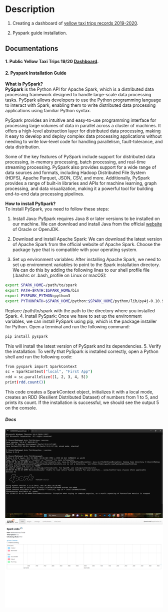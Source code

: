 # Description
1. Creating a dashboard of [yellow taxi trips records 2019-2020](https://www.kaggle.com/datasets/microize/newyork-yellow-taxi-trip-data-2020-2019?resource=download).

2. Pyspark guide installation.


## Documentations

#### 1. Public Yellow Taxi Trips 19/20 [Dashboard](https://lookerstudio.google.com/s/mSz6w6l0w3o).

#### 2. Pyspark Installation Guide
<strong>What is PySpark?</strong><br>
<strong>PySpark</strong> is the Python API for Apache Spark, which is a distributed data processing framework designed to handle large-scale data processing tasks. PySpark allows developers to use the Python programming language to interact with Spark, enabling them to write distributed data processing applications using familiar Python syntax.

PySpark provides an intuitive and easy-to-use programming interface for processing large volumes of data in parallel across a cluster of machines. It offers a high-level abstraction layer for distributed data processing, making it easy to develop and deploy complex data processing applications without needing to write low-level code for handling parallelism, fault-tolerance, and data distribution.

Some of the key features of PySpark include support for distributed data processing, in-memory processing, batch processing, and real-time streaming processing. PySpark also provides support for a wide range of data sources and formats, including Hadoop Distributed File System (HDFS), Apache Parquet, JSON, CSV, and more. Additionally, PySpark provides a range of built-in libraries and APIs for machine learning, graph processing, and data visualization, making it a powerful tool for building end-to-end data processing pipelines.

<strong>How to install PySpark?</strong><br>
To install PySpark, you need to follow these steps:
1. Install Java: PySpark requires Java 8 or later versions to be installed on our machine. We can download and install Java from the official [website](https://www.java.com/en/download/) of Oracle or OpenJDK.

2. Download and install Apache Spark: We can download the latest version of Apache Spark from the official website of Apache Spark. Choose the package type that is compatible with your operating system.

3. Set up environment variables: After installing Apache Spark, we need to set up environment variables to point to the Spark installation directory. We can do this by adding the following lines to our shell profile file (.bashrc or .bash_profile on Linux or macOS):
```bash
export SPARK_HOME=/path/to/spark
export PATH=$PATH:$SPARK_HOME/bin
export PYSPARK_PYTHON=python3
export PYTHONPATH=$SPARK_HOME/python:$SPARK_HOME/python/lib/py4j-0.10.9-src.zip:$PYTHONPATH
```
Replace /path/to/spark with the path to the directory where you installed Spark.
4. Install PySpark: Once we have to set up the environment variables, we can install PySpark using pip, which is the package installer for Python. Open a terminal and run the following command:
```bash
pip install pyspark
```
This will install the latest version of PySpark and its dependencies.
5. Verify the installation: To verify that PySpark is installed correctly, open a Python shell and run the following code:
```bash
from pyspark import SparkContext
sc = SparkContext("local", "First App")
rdd = sc.parallelize([1, 2, 3, 4, 5])
print(rdd.count())
```
This code creates a SparkContext object, initializes it with a local mode, creates an RDD (Resilient Distributed Dataset) of numbers from 1 to 5, and prints its count. If the installation is successful, we should see the output 5 on the console.

##### Docs
![img](assets/spark-shell.png)
![img](assets/apache-sparkUI.png)